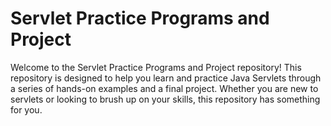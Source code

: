 # Servlet Practice Programs and Project
Welcome to the Servlet Practice Programs and Project repository! 
This repository is designed to help you learn and practice Java Servlets through a series of hands-on examples and a final project.
Whether you are new to servlets or looking to brush up on your skills, this repository has something for you.
